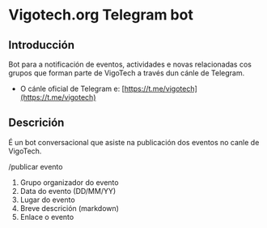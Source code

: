 # Vigotech.org Telegram bot

## Introducción

Bot para a notificación de eventos, actividades e novas relacionadas cos grupos
que forman parte de VigoTech a través dun cánle de Telegram.

* O cánle oficial de Telegram e: [https://t.me/vigotech](https://t.me/vigotech)


## Descrición

É un bot conversacional que asiste na publicación dos eventos no canle de 
VigoTech.

/publicar evento

1. Grupo organizador do evento
1. Data do evento (DD/MM/YY)
1. Lugar do evento
1. Breve descrición (markdown)
1. Enlace o evento

